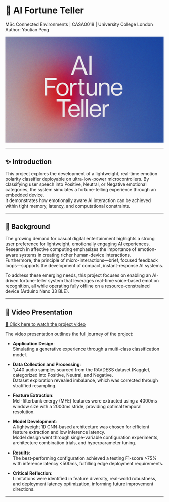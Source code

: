 # 🔮 AI Fortune Teller
MSc Connected Environments | CASA0018 | University College London  
Author: Youtian Peng

<div style="text-align: center;">
  <img src="Img/cover.png" alt="Flowchart" width="2000">
</div>

---

## ✨ Introduction
This project explores the development of a lightweight, real-time emotion polarity classifier deployable on ultra-low-power microcontrollers. By classifying user speech into Positive, Neutral, or Negative emotional categories, the system simulates a fortune-telling experience through an embedded device.  
It demonstrates how emotionally aware AI interaction can be achieved within tight memory, latency, and computational constraints.

---

## 🌟 Background
The growing demand for casual digital entertainment highlights a strong user preference for lightweight, emotionally engaging AI experiences.  
Research in affective computing emphasizes the importance of emotion-aware systems in creating richer human-device interactions.  
Furthermore, the principle of micro-interactions—brief, focused feedback loops—supports the development of compact, instant-response AI systems.

To address these emerging needs, this project focuses on enabling an AI-driven fortune-teller system that leverages real-time voice-based emotion recognition, all while operating fully offline on a resource-constrained device (Arduino Nano 33 BLE).

---

## 🎥 Video Presentation

[🔗 Click here to watch the project video](https://www.youtube.com/watch?v=Q2YnmSCwm00)

The video presentation outlines the full journey of the project:

- **Application Design**:  
  Simulating a generative experience through a multi-class classification model.

- **Data Collection and Processing**:  
  1,440 audio samples sourced from the RAVDESS dataset (Kaggle), categorized into Positive, Neutral, and Negative.  
  Dataset exploration revealed imbalance, which was corrected through stratified resampling.

- **Feature Extraction**:  
  Mel-filterbank energy (MFE) features were extracted using a 4000ms window size with a 2000ms stride, providing optimal temporal resolution.

- **Model Development**:  
  A lightweight 1D CNN-based architecture was chosen for efficient feature extraction and low inference latency.  
  Model design went through single-variable configuration experiments, architecture combination trials, and hyperparameter tuning.

- **Results**:  
  The best-performing configuration achieved a testing F1-score >75% with inference latency <500ms, fulfilling edge deployment requirements.

- **Critical Reflection**:  
  Limitations were identified in feature diversity, real-world robustness, and deployment latency optimization, informing future improvement directions.

---
